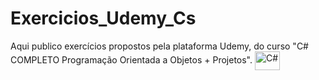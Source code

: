 # Exercicios_Udemy_Cs
Aqui publico exercícios propostos pela plataforma Udemy, do curso "C# COMPLETO Programação Orientada a Objetos + Projetos".
<img align="center" alt="C#" height="30" width="40" src="https://cdn.jsdelivr.net/gh/devicons/devicon/icons/csharp/csharp-original.svg" />
